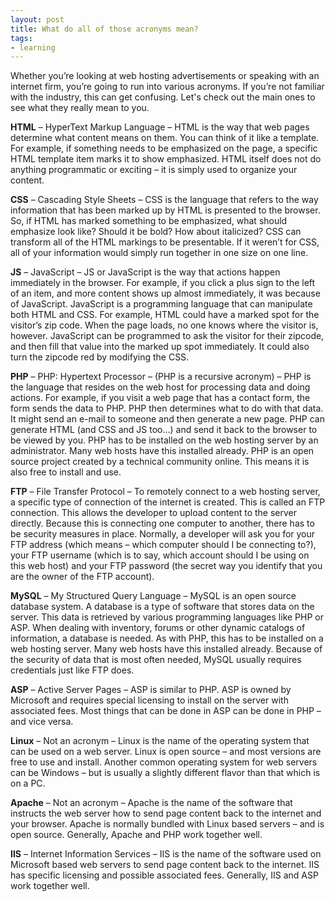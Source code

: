 ```yaml
---
layout: post
title: What do all of those acronyms mean?
tags:
- learning
---
```

Whether you’re looking at web hosting advertisements or speaking with an internet firm, you’re going to run into various acronyms.  If you’re not familiar with the industry, this can get confusing.  Let's check out the main ones to see what they really mean to you.

**HTML** – HyperText Markup Language – HTML is the way that web pages determine what content means on them.  You can think of it like a template.  For example, if something needs to be emphasized on the page, a specific HTML template item marks it to show emphasized.  HTML itself does not do anything programmatic or exciting – it is simply used to organize your content.

**CSS** – Cascading Style Sheets – CSS is the language that refers to the way information that has been marked up by HTML is presented to the browser.  So, if HTML has marked something to be emphasized, what should emphasize look like?  Should it be bold? How about italicized?  CSS can transform all of the HTML markings to be presentable.  If it weren’t for CSS, all of your information would simply run together in one size on one line.

**JS** – JavaScript – JS or JavaScript is the way that actions happen immediately in the browser.  For example, if you click a plus sign to the left of an item, and more content shows up almost immediately, it was because of JavaScript.  JavaScript is a programming language that can manipulate both HTML and CSS.  For example, HTML could have a marked spot for the visitor’s zip code.  When the page loads, no one knows where the visitor is, however.  JavaScript can be programmed to ask the visitor for their zipcode, and then fill that value into the marked up spot immediately.  It could also turn the zipcode red by modifying the CSS.

**PHP** – PHP: Hypertext Processor – (PHP is a recursive acronym) – PHP is the language that resides on the web host for processing data and doing actions.  For example, if you visit a web page that has a contact form, the form sends the data to PHP.  PHP then determines what to do with that data.  It might send an e-mail to someone and then generate a new page.  PHP can generate HTML (and CSS and JS too…) and send it back to the browser to be viewed by you.  PHP has to be installed on the web hosting server by an administrator.  Many web hosts have this installed already.  PHP is an open source project created by a technical community online.  This means it is also free to install and use.

**FTP** – File Transfer Protocol – To remotely connect to a web hosting server, a specific type of connection of the internet is created.  This is called an FTP connection.  This allows the developer to upload content to the server directly.  Because this is connecting one computer to another, there has to be security measures in place.  Normally, a developer will ask you for your FTP address (which means – which computer should I be connecting to?), your FTP username (which is to say, which account should I be using on this web host) and your FTP password (the secret way you identify that you are the owner of the FTP account).

**MySQL** – My Structured Query Language – MySQL is an open source database system.  A database is a type of software that stores data on the server.  This data is retrieved by various programming languages like PHP or ASP.  When dealing with inventory, forums or other dynamic catalogs of information, a database is needed.  As with PHP, this has to be installed on a web hosting server.  Many web hosts have this installed already.  Because of the security of data that is most often needed, MySQL usually requires credentials just like FTP does.

**ASP** – Active Server Pages – ASP is similar to PHP.  ASP is owned by Microsoft and requires special licensing to install on the server with associated fees.  Most things that can be done in ASP can be done in PHP – and vice versa.

**Linux** – Not an acronym – Linux is the name of the operating system that can be used on a web server.  Linux is open source – and most versions are free to use and install.  Another common operating system for web servers can be Windows – but is usually a slightly different flavor than that which is on a PC.

**Apache** – Not an acronym – Apache is the name of the software that instructs the web server how to send page content back to the internet and your browser.  Apache is normally bundled with Linux based servers – and is open source.  Generally, Apache and PHP work together well.

**IIS** – Internet Information Services – IIS is the name of the software used on Microsoft based web servers to send page content back to the internet.  IIS has specific licensing and possible associated fees.  Generally, IIS and ASP work together well.

